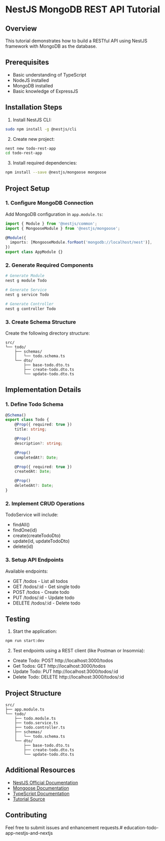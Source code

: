 # NestJS MongoDB REST API Tutorial

## Overview
This tutorial demonstrates how to build a RESTful API using NestJS framework with MongoDB as the database.

## Prerequisites
- Basic understanding of TypeScript
- NodeJS installed
- MongoDB installed
- Basic knowledge of ExpressJS

## Installation Steps

1. Install NestJS CLI:
```bash
sudo npm install -g @nestjs/cli
```

2. Create new project:
```bash
nest new todo-rest-app
cd todo-rest-app
```

3. Install required dependencies:
```bash
npm install --save @nestjs/mongoose mongoose
```

## Project Setup

### 1. Configure MongoDB Connection
Add MongoDB configuration in `app.module.ts`:
```typescript
import { Module } from '@nestjs/common';
import { MongooseModule } from '@nestjs/mongoose';

@Module({
  imports: [MongooseModule.forRoot('mongodb://localhost/nest')],
})
export class AppModule {}
```

### 2. Generate Required Components
```bash
# Generate Module
nest g module Todo

# Generate Service
nest g service Todo

# Generate Controller
nest g controller Todo
```

### 3. Create Schema Structure
Create the following directory structure:
```
src/
└── todo/
    ├── schemas/
    │   └── todo.schema.ts
    └── dto/
        ├── base-todo.dto.ts
        ├── create-todo.dto.ts
        └── update-todo.dto.ts
```

## Implementation Details

### 1. Define Todo Schema
```typescript
@Schema()
export class Todo {
    @Prop({ required: true })
    title: string;

    @Prop()
    description?: string;

    @Prop()
    completedAt?: Date;

    @Prop({ required: true })
    createdAt: Date;

    @Prop()
    deletedAt?: Date;
}
```

### 2. Implement CRUD Operations
TodoService will include:
- findAll()
- findOne(id)
- create(createTodoDto)
- update(id, updateTodoDto)
- delete(id)

### 3. Setup API Endpoints
Available endpoints:
- GET /todos - List all todos
- GET /todos/:id - Get single todo
- POST /todos - Create todo
- PUT /todos/:id - Update todo
- DELETE /todos/:id - Delete todo

## Testing

1. Start the application:
```bash
npm run start:dev
```

2. Test endpoints using a REST client (like Postman or Insomnia):
- Create Todo: POST http://localhost:3000/todos
- Get Todos: GET http://localhost:3000/todos
- Update Todo: PUT http://localhost:3000/todos/:id
- Delete Todo: DELETE http://localhost:3000/todos/:id

## Project Structure
```
src/
├── app.module.ts
└── todo/
    ├── todo.module.ts
    ├── todo.service.ts
    ├── todo.controller.ts
    ├── schemas/
    │   └── todo.schema.ts
    └── dto/
        ├── base-todo.dto.ts
        ├── create-todo.dto.ts
        └── update-todo.dto.ts
```

## Additional Resources
- [NestJS Official Documentation](https://docs.nestjs.com/)
- [Mongoose Documentation](https://mongoosejs.com/docs/)
- [TypeScript Documentation](https://www.typescriptlang.org/docs/)
- [Tutorial Source](https://dev.to/carlomigueldy/building-a-restful-api-with-nestjs-and-mongodb-mongoose-2165)

## Contributing
Feel free to submit issues and enhancement requests.# education-todo-app-nestjs-and-nextjs
